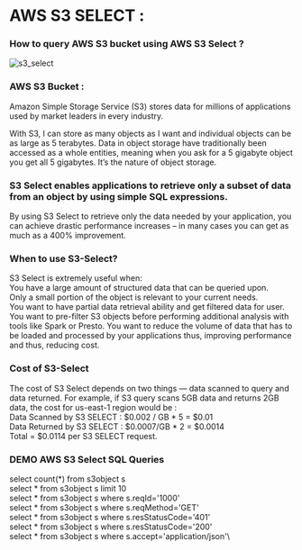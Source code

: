 # AWS S3 SELECT :

### How to query AWS S3 bucket using AWS S3 Select ?

![s3_select](https://user-images.githubusercontent.com/30971809/60686181-9e0eae00-9ea7-11e9-8efd-9293644542cc.png)



### AWS S3 Bucket :
Amazon Simple Storage Service (S3) stores data for millions of applications used by market leaders in every industry. 

With S3, I can store as many objects as I want and individual objects can be as large as 5 terabytes. Data in object storage have traditionally been accessed as a whole entities, meaning when you ask for a 5 gigabyte object you get all 5 gigabytes. It’s the nature of object storage.

### S3 Select enables applications to retrieve only a subset of data from an object by using simple SQL expressions.

By using S3 Select to retrieve only the data needed by your application, you can achieve drastic performance increases – in many cases you can get as much as a 400% improvement.


### When to use S3-Select?

S3 Select is extremely useful when:\
You have a large amount of structured data that can be queried upon.\
Only a small portion of the object is relevant to your current needs.\
You want to have partial data retrieval ability and get filtered data for user.
You want to pre-filter S3 objects before performing additional analysis with tools like Spark or Presto.
You want to reduce the volume of data that has to be loaded and processed by your applications thus, improving performance and thus, reducing cost.

### Cost of S3-Select
The cost of S3 Select depends on two things — data scanned to query and data returned. For example, if S3 query scans 5GB data and returns 2GB data, the cost for us-east-1 region would be :\
Data Scanned by S3 SELECT : $0.002 / GB * 5 = $0.01\
Data Returned by S3 SELECT : $0.0007/GB * 2 = $0.0014\
Total = $0.0114 per S3 SELECT request.

### DEMO AWS S3 Select SQL Queries

select count(*) from s3object s\
select * from s3object s limit 10\
select * from s3object s where s.reqId='1000'\
select * from s3object s where s.reqMethod='GET'\
select * from s3object s where s.resStatusCode='401'\
select * from s3object s where s.resStatusCode='200'\
select * from s3object s where s.accept='application/json'\

